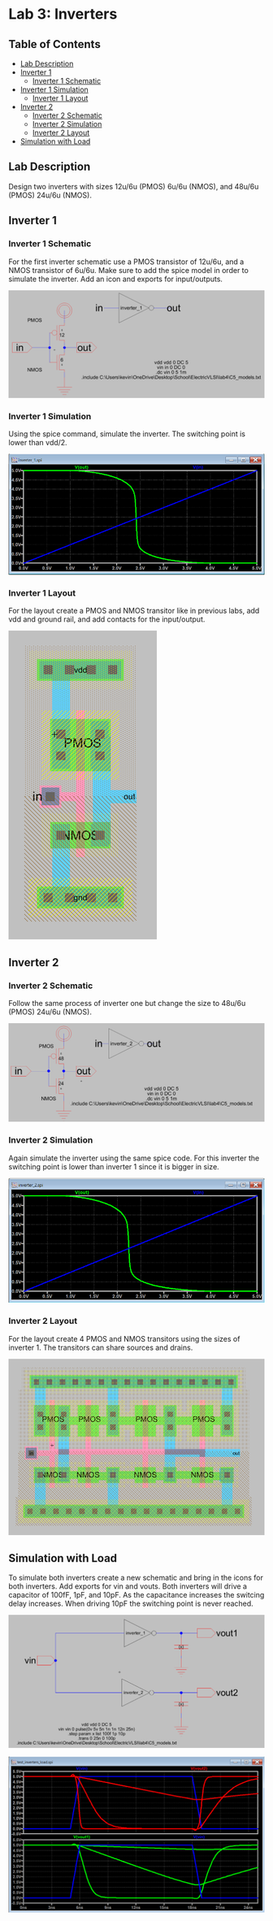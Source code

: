 # Lab 3: Inverters

## Table of Contents
- [Lab Description](#lab-description)
- [Inverter 1](#inveter-1)
  - [Inverter 1 Schematic](#inveter-1-schematic)
- [Inverter 1 Simulation](#inveter-1-simulation)
  - [Inverter 1 Layout](#inveter-1-layout)
- [Inverter 2](#inveter-1)
  - [Inverter 2 Schematic](#inveter-2-schematic)
  - [Inverter 2 Simulation](#inveter-2-simulation)
  - [Inverter 2 Layout](#inveter-2-layout)
- [Simulation with Load](simulation-with-load)


## Lab Description
Design two inverters with sizes 12u/6u (PMOS) 6u/6u (NMOS), and 
48u/6u (PMOS) 24u/6u (NMOS).

## Inverter 1

### Inverter 1 Schematic
For the first inverter schematic use a PMOS transistor of 12u/6u, and a NMOS transistor of 6u/6u.
Make sure to add the spice model in order to simulate the inverter. Add an icon and exports for input/outputs.

![image](https://github.com/KevinF-DU/ENCE_3501_VLSI_Class2023/blob/main/Lab4/images/inverter_1_sch.png)

### Inverter 1 Simulation
Using the spice command, simulate the inverter. The switching point is lower than vdd/2.

![image](https://github.com/KevinF-DU/ENCE_3501_VLSI_Class2023/blob/main/Lab4/images/inverter_1_sim.png)


### Inverter 1 Layout
For the layout create a PMOS and NMOS transitor like in previous labs, add vdd and ground rail, and add contacts for the input/output.

![image](https://github.com/KevinF-DU/ENCE_3501_VLSI_Class2023/blob/main/Lab4/images/inverter_1_lay.png)

## Inverter 2

### Inverter 2 Schematic
Follow the same process of inverter one but change the size to 48u/6u (PMOS) 24u/6u (NMOS).

![image](https://github.com/KevinF-DU/ENCE_3501_VLSI_Class2023/blob/main/Lab4/images/inverter_2_sch.png)

### Inverter 2 Simulation
Again simulate the inverter using the same spice code. For this inverter the switching point is lower than inverter 1 since it is bigger in size.

![image](https://github.com/KevinF-DU/ENCE_3501_VLSI_Class2023/blob/main/Lab4/images/inverter_2_sim.png)

### Inverter 2 Layout
For the layout create 4 PMOS and NMOS transitors using the sizes of inverter 1. The transitors can share sources and drains.

![image](https://github.com/KevinF-DU/ENCE_3501_VLSI_Class2023/blob/main/Lab4/images/inverter_2_lay.png)

## Simulation with Load
To simulate both inverters create a new schematic and bring in the icons for both inverters. Add exports for vin and vouts.
Both inverters will drive a capacitor of 100fF, 1pF, and 10pF. As the capacitance increases the switcing delay increases. When driving 10pF the switching point is never reached.

![image](https://github.com/KevinF-DU/ENCE_3501_VLSI_Class2023/blob/main/Lab4/images/load_test_sch.png)

![image](https://github.com/KevinF-DU/ENCE_3501_VLSI_Class2023/blob/main/Lab4/images/load_test_sim.png)



